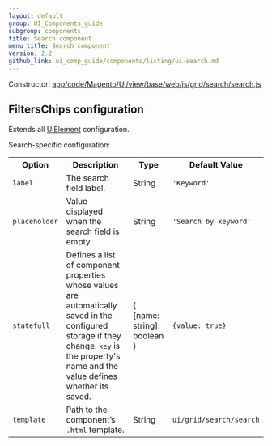 ```yaml
---
layout: default
group: UI_Components_guide
subgroup: components
title: Search component
menu_title: Search component
version: 2.2
github_link: ui_comp_guide/components/listing/ui-search.md
---
```


Constructor: [app/code/Magento/Ui/view/base/web/js/grid/search/search.js]({{site.mage2200url}}app/code/Magento/Ui/view/base/web/js/grid/search/search.js)

## FiltersChips configuration

Extends all [UiElement]({{page.baseurl}}ui_comp_guide/concepts/ui_comp_uielement_concept.html) configuration.

Search-specific configuration:

<table>
  <tr>
    <th>Option</th>
    <th>Description</th>
    <th>Type</th>
    <th>Default Value</th>
  </tr>
  <tr>
    <td><code>label</code></td>
    <td>The search field label.</td>
    <td>String</td>
    <td><code>'Keyword'</code></td>
  </tr>
  <tr>
    <td><code>placeholder</code></td>
    <td>Value displayed when the search field is empty.</td>
    <td>String</td>
    <td><code>'Search by keyword'<code></td>
  </tr>
  <tr>
    <td><code>statefull</code></td>
    <td>Defines a list of component properties whose values are automatically saved in the configured storage if they change. <code>key</code> is the property's name and the value defines whether its saved.</td>
    <td>{<br>[name: string]: boolean<br>}</td>
    <td><code>{value: true}</code></td>
  </tr>
  <tr>
    <td><code>template</code></td>
    <td>Path to the component’s <code>.html</code> template.</td>
    <td>String</td>
    <td><code>ui/grid/search/search</code></td>
  </tr>
</table>
